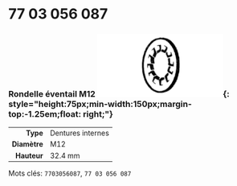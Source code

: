 # 77 03 056 087

### Rondelle éventail M12 ![](../assets/images/parts/fan_washer_int.png){: style="height:75px;min-width:150px;margin-top:-1.25em;float: right;"}

|   |   |
|---:|---|
**Type** | Dentures internes
**Diamètre** | M12
**Hauteur** |32.4 mm

Mots clés: `7703056087`, `77 03 056 087`
